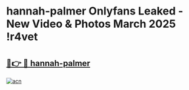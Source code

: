 # hannah-palmer Onlyfans Leaked - New Video & Photos March 2025 !r4vet

# <h2><a href="https://dxpi2z.iuczelnia.edu.pl?title=hannah-palmer&ref=r4vet">🔗👉 🔴 hannah-palmer</a></h2>

[![acn](https://github.com/user-attachments/assets/0f9c940e-d8b0-45ae-aac7-cd30a18b3e1c)](https://dxpi2z.iuczelnia.edu.pl?title=hannah-palmer&ref=r4vet)

